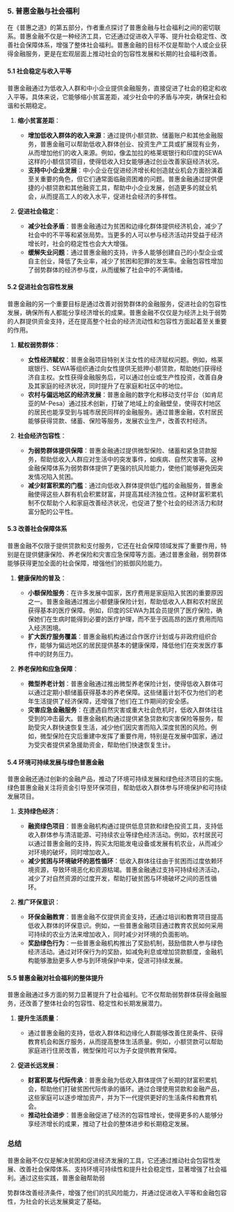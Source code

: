 ### 5. **普惠金融与社会福利**

在《普惠之道》的第五部分，作者重点探讨了普惠金融与社会福利之间的密切联系。普惠金融不仅是一种经济工具，它还通过促进收入平等、提升社会稳定性、改善社会保障体系，增强了整体社会福利。普惠金融的目标不仅是帮助个人或企业获得金融服务，更是在宏观层面上推动社会的包容性发展和长期的社会福利改善。

#### 5.1 **社会稳定与收入平等**

普惠金融通过为低收入人群和中小企业提供金融服务，直接促进了社会的稳定和收入平等。具体来说，它能够缩小贫富差距，减少社会中的矛盾与冲突，确保社会和谐和长期稳定。

1. **缩小贫富差距**：
   - **增加低收入群体的收入来源**：通过提供小额贷款、储蓄账户和其他金融服务，普惠金融可以帮助低收入群体创业、投资生产工具或扩展现有业务，从而增加他们的收入来源。例如，像孟加拉的格莱珉银行和印度的SEWA这样的小额信贷项目，使得低收入妇女能够通过创业改善家庭经济状况。
   - **支持中小企业发展**：中小企业在促进经济增长和创造就业机会方面扮演着至关重要的角色，但它们通常面临融资困难的问题。普惠金融通过提供便捷的小额贷款和其他融资工具，帮助中小企业发展，创造更多的就业机会，从而提高工人的收入水平，促进社会经济的多样性。

2. **促进社会稳定**：
   - **减少社会矛盾**：普惠金融通过为贫困和边缘化群体提供经济机会，减少了社会中的不平等和紧张局势。当更多的人可以参与经济活动并受益于经济增长时，社会的稳定性也会大大增强。
   - **缓解失业问题**：通过普惠金融的支持，许多人能够创建自己的小型企业或自主创业，降低了失业率，减少了贫困和犯罪的发生率。金融包容性增加了弱势群体的经济参与度，从而缓解了社会中的不满情绪。

#### 5.2 **促进社会包容性发展**

普惠金融的另一个重要目标是通过改善对弱势群体的金融服务，促进社会的包容性发展，确保所有人都能分享经济增长的成果。普惠金融不仅仅是为经济上处于弱势的人群提供资金支持，还在提高整个社会的经济流动性和包容性方面起着至关重要的作用。

1. **赋权弱势群体**：
   - **女性经济赋权**：普惠金融项目特别关注女性的经济赋权问题。例如，格莱珉银行、SEWA等组织通过向女性提供无抵押小额贷款，帮助她们获得经济自主权。女性获得金融服务后，可以通过创业或生产性投资，改善自身及其家庭的经济状况，同时提升了在家庭和社区中的地位。
   - **农村与偏远地区的经济发展**：普惠金融的数字化和移动支付平台（如肯尼亚的M-Pesa）通过技术创新，打破了地域上的金融壁垒，使得农村地区的居民也能享受到与城市居民同样的金融服务。通过普惠金融，农村居民能够获得贷款、储蓄、保险等服务，发展农业生产，改善农村经济。

2. **社会经济包容性**：
   - **为弱势群体提供保障**：普惠金融通过提供微型保险、储蓄和紧急贷款服务，帮助低收入人群应对生活中的突发事件，如疾病、自然灾害等。这种金融保障体系为弱势群体提供了更强的抗风险能力，使他们能够避免因突发情况陷入贫困。
   - **减少财富积累的门槛**：通过向低收入群体提供低门槛的金融服务，普惠金融使得这些人群有机会积累财富，并提高其经济独立性。这种财富积累机制不仅帮助个人和家庭改善经济状况，也促进了整个社会的经济活力和财富分配的公平性。

#### 5.3 **改善社会保障体系**

普惠金融不仅限于提供贷款和支付服务，它还在社会保障领域发挥了重要作用，特别是在提供健康保险、养老保险和灾害应急保障等方面。通过普惠金融，弱势群体能够获得更加全面的社会保障，增强他们的抵御风险能力。

1. **健康保险的普及**：
   - **小额保险服务**：在许多发展中国家，医疗费用是家庭陷入贫困的重要原因之一。普惠金融通过推出小额健康保险计划，帮助低收入人群和农村居民获得基本的医疗保障。例如，印度的SEWA为其会员提供了医疗保险，确保她们在生病时能得到必要的医疗护理，而不至于因高昂的医疗费用而陷入经济困境。
   - **扩大医疗服务覆盖**：普惠金融机构通过合作医疗计划或与非政府组织合作，能够为偏远地区的居民提供基本的健康保障，降低他们在突发医疗事件中的财务压力。

2. **养老保险和应急保障**：
   - **微型养老计划**：普惠金融通过推出微型养老保险计划，使得低收入群体可以通过定期小额储蓄获得基本的养老保障。这些储蓄计划不仅为他们的老年生活提供了经济保障，还增强了他们在工作期间的安全感。
   - **灾害应急金融服务**：在遭遇自然灾害或重大社会危机时，低收入群体往往受到的冲击最大。普惠金融机构通过提供紧急贷款和灾害保险等服务，帮助受灾人群快速恢复生活，减少他们因灾害而陷入深度贫困的风险。例如，微型保险在灾后重建中发挥了重要作用，特别是在发展中国家，通过为受灾者提供紧急援助资金，帮助他们快速恢复生计。

#### 5.4 **环境可持续发展与绿色普惠金融**

普惠金融还通过创新的金融产品，推动了环境可持续发展和绿色经济项目的实施。绿色普惠金融关注将资金引导至环保项目，帮助低收入群体参与环境保护和可持续发展项目。

1. **支持绿色经济**：
   - **融资绿色项目**：普惠金融机构通过提供低息贷款和绿色投资工具，支持低收入群体参与清洁能源、可持续农业等绿色经济活动。例如，农村居民可以通过普惠金融的支持，购买太阳能发电设备或发展有机农业，从而减少对环境的破坏，同时增加收入。
   - **减少贫困与环境破坏的恶性循环**：低收入群体往往由于贫困而过度依赖环境资源，导致环境恶化和资源枯竭。普惠金融通过支持可持续经济活动，减少了对自然资源的过度开发，帮助打破贫困与环境破坏之间的恶性循环。

2. **推广环保意识**：
   - **环保金融教育**：普惠金融不仅提供资金支持，还通过培训和教育项目提高低收入群体的环保意识。例如，一些普惠金融项目通过教育农民如何采用可持续的农业方法来增加收入，同时减少对环境的负面影响。
   - **奖励绿色行为**：一些普惠金融机构推出了奖励机制，鼓励借款人参与绿色经济活动。通过对环保行为的奖励，如减免利息或增加贷款额度，金融机构能够激励更多人参与到环境保护中来，促进可持续发展。

#### 5.5 **普惠金融对社会福利的整体提升**

普惠金融通过多方面的努力显著提升了社会福利。它不仅帮助弱势群体获得金融服务，还改善了整体社会的包容性、稳定性和长期发展潜力。

1. **提升生活质量**：
   - 通过普惠金融的支持，低收入群体和边缘化人群能够改善住房条件、获得教育机会和医疗服务，从而提高整体生活质量。例如，小额贷款可以帮助家庭进行住房改善，微型保险可以为子女提供教育保障。

2. **促进长远发展**：
   - **财富积累与代际传承**：普惠金融为低收入群体提供了长期的财富积累机会，帮助他们打破贫困代际传承的循环。通过合理使用贷款和金融产品，这些家庭可以逐步增加资产，并为下一代提供更好的生活条件和教育机会。
   - **推动社会进步**：普惠金融促进了经济的包容性增长，使得更多的人能够分享经济增长的成果，推动了社会的整体进步和长期稳定发展。

### 总结

普惠金融不仅仅是解决贫困和促进经济发展的工具，它还通过推动社会包容性发展、改善社会保障体系、支持环境可持续性和提升社会稳定性，显著增强了社会福利。通过这些实践，普惠金融帮助弱

势群体改善经济条件，增强了他们的抗风险能力，并通过促进收入平等和金融包容性，为社会的长远发展奠定了基础。